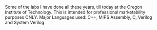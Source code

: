 Some of the labs I have done all these years, till today at the Oregon Institute of Technology. This is intended for professional marketability purposes ONLY. 
Major Languages used: C++, MIPS Assembly, C, Verilog and System Verilog

